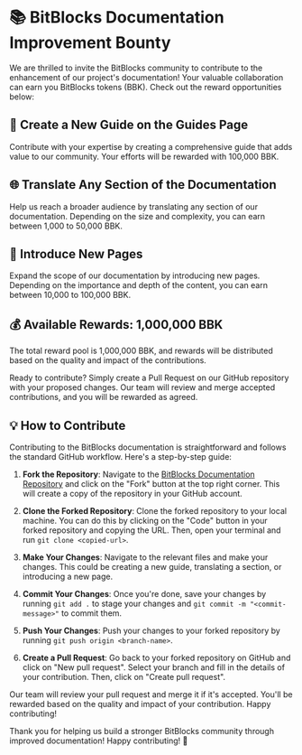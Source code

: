 # 📚 BitBlocks Documentation Improvement Bounty

We are thrilled to invite the BitBlocks community to contribute to the enhancement of our project's documentation! Your valuable collaboration can earn you BitBlocks tokens (BBK). Check out the reward opportunities below:

## 📝 Create a New Guide on the Guides Page

Contribute with your expertise by creating a comprehensive guide that adds value to our community. Your efforts will be rewarded with 100,000 BBK.

## 🌐 Translate Any Section of the Documentation

Help us reach a broader audience by translating any section of our documentation. Depending on the size and complexity, you can earn between 1,000 to 50,000 BBK.

## 📄 Introduce New Pages

Expand the scope of our documentation by introducing new pages. Depending on the importance and depth of the content, you can earn between 10,000 to 100,000 BBK.

## 💰 Available Rewards: 1,000,000 BBK

The total reward pool is 1,000,000 BBK, and rewards will be distributed based on the quality and impact of the contributions.

Ready to contribute? Simply create a Pull Request on our GitHub repository with your proposed changes. Our team will review and merge accepted contributions, and you will be rewarded as agreed.


## 💡 How to Contribute

Contributing to the BitBlocks documentation is straightforward and follows the standard GitHub workflow. Here's a step-by-step guide:

1. **Fork the Repository**: Navigate to the [BitBlocks Documentation Repository](https://github.com/BitBlocksProject/docs) and click on the "Fork" button at the top right corner. This will create a copy of the repository in your GitHub account.

2. **Clone the Forked Repository**: Clone the forked repository to your local machine. You can do this by clicking on the "Code" button in your forked repository and copying the URL. Then, open your terminal and run `git clone <copied-url>`.

3. **Make Your Changes**: Navigate to the relevant files and make your changes. This could be creating a new guide, translating a section, or introducing a new page.

4. **Commit Your Changes**: Once you're done, save your changes by running `git add .` to stage your changes and `git commit -m "<commit-message>"` to commit them.

5. **Push Your Changes**: Push your changes to your forked repository by running `git push origin <branch-name>`.

6. **Create a Pull Request**: Go back to your forked repository on GitHub and click on "New pull request". Select your branch and fill in the details of your contribution. Then, click on "Create pull request".

Our team will review your pull request and merge it if it's accepted. You'll be rewarded based on the quality and impact of your contribution. Happy contributing!

Thank you for helping us build a stronger BitBlocks community through improved documentation! Happy contributing! 🚀
